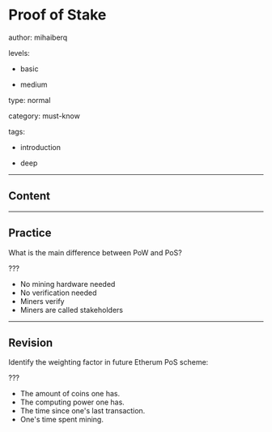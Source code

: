 # Proof of Stake
author: mihaiberq

levels:

  - basic

  - medium

type: normal

category: must-know

tags:

  - introduction

  - deep

---
## Content



---
## Practice

What is the main difference between PoW and PoS?

???

* No mining hardware needed
* No verification needed
* Miners verify
* Miners are called stakeholders

---
## Revision

Identify the weighting factor in future Etherum PoS scheme:

???

* The amount of coins one has.
* The computing power one has.
* The time since one's last transaction.
* One's time spent mining.

